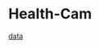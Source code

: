 # Health-Cam

[data](https://drive.google.com/drive/folders/14z18CGBatoeV8KV1cEfhDX1sInogwTn9?usp=drive_link)